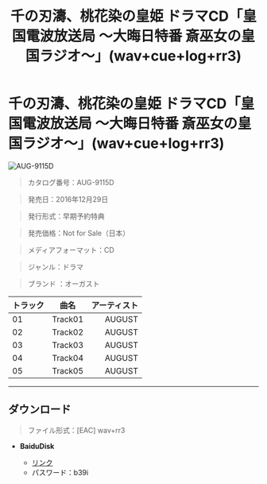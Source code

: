 ﻿---
layout: mypost
title: 千の刃濤、桃花染の皇姫 ドラマCD「皇国電波放送局 ～大晦日特番 斎巫女の皇国ラジオ～」(wav+cue+log+rr3)
categories: [オーガスト]
---

# 千の刃濤、桃花染の皇姫 ドラマCD「皇国電波放送局 ～大晦日特番 斎巫女の皇国ラジオ～」(wav+cue+log+rr3)

![AUG-9115D](AUG-9115D-Cover.jpg)

> カタログ番号：AUG-9115D

> 発売日：2016年12月29日

> 発行形式：早期予約特典

> 発売価格：Not for Sale（日本）

> メディアフォーマット：CD

> ジャンル：ドラマ

> ブランド ：オーガスト


| トラック | 曲名 | アーティスト |
| ------| :-----------: | -----: |
| 01   | Track01                          | AUGUST|
| 02   | Track02             | AUGUST |
| 03   | Track03                               | AUGUST |
| 04   | Track04              | AUGUST |
| 05   | Track05 | AUGUST |


---
## ダウンロード
> ファイル形式：[EAC] wav+rr3

  - **BaiduDisk**

    - [リンク](https://pan.baidu.com/s/1PX6IxTr5vJMbaH8jYEmCTQ)
    - パスワード：b39i
  